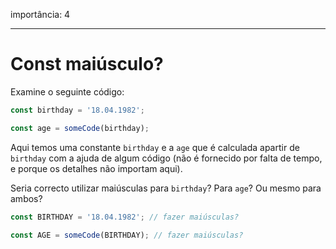 importância: 4

---

# Const maiúsculo?

Examine o seguinte código:

```js
const birthday = '18.04.1982';

const age = someCode(birthday);
```

Aqui temos uma constante `birthday` e a `age` que é calculada apartir de `birthday` com a ajuda de algum código (não é fornecido por falta de tempo, e porque os detalhes não importam aqui).

Seria correcto utilizar maiúsculas para `birthday`? Para `age`? Ou mesmo para ambos?

```js
const BIRTHDAY = '18.04.1982'; // fazer maiúsculas?

const AGE = someCode(BIRTHDAY); // fazer maiúsculas?
```

